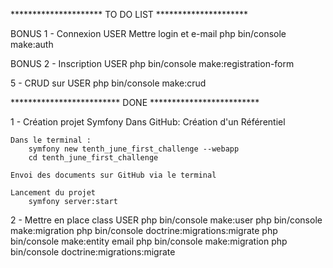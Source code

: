 ********************* TO DO LIST *********************

BONUS 1 - Connexion USER
    Mettre login et e-mail
        php bin/console make:auth

BONUS 2 - Inscription USER
        php bin/console make:registration-form

5 - CRUD sur USER
        php bin/console make:crud



************************* DONE *************************

1 - Création projet Symfony
    Dans GitHub:
        Création d'un Référentiel

    Dans le terminal :
        symfony new tenth_june_first_challenge --webapp
        cd tenth_june_first_challenge
    
    Envoi des documents sur GitHub via le terminal

    Lancement du projet
        symfony server:start


2 - Mettre en place class USER
        php bin/console make:user
        php bin/console make:migration
        php bin/console doctrine:migrations:migrate
        php bin/console make:entity
            email
        php bin/console make:migration
        php bin/console doctrine:migrations:migrate



